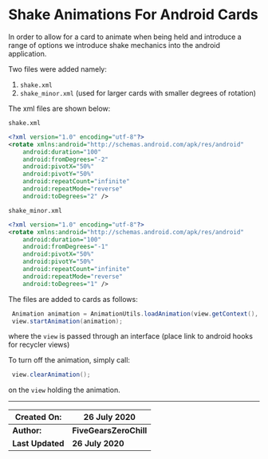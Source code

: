 # Shake Animations For Android Cards

In order to allow for a card to animate when being held and introduce a range of options we introduce shake mechanics into the android application.

Two files were added namely: 

1. `shake.xml`
2. `shake_minor.xml` (used for larger cards with smaller degrees of rotation)

The xml files are shown below:

`shake.xml`

```xml
<?xml version="1.0" encoding="utf-8"?>
<rotate xmlns:android="http://schemas.android.com/apk/res/android"
    android:duration="100"
    android:fromDegrees="-2"
    android:pivotX="50%"
    android:pivotY="50%"
    android:repeatCount="infinite"
    android:repeatMode="reverse"
    android:toDegrees="2" />
```

`shake_minor.xml`

```xml
<?xml version="1.0" encoding="utf-8"?>
<rotate xmlns:android="http://schemas.android.com/apk/res/android"
    android:duration="100"
    android:fromDegrees="-1"
    android:pivotX="50%"
    android:pivotY="50%"
    android:repeatCount="infinite"
    android:repeatMode="reverse"
    android:toDegrees="1" />
```

The files are added to cards as follows:

```java
 Animation animation = AnimationUtils.loadAnimation(view.getContext(), R.anim.shake);
 view.startAnimation(animation);
```

where the `view` is passed through an interface (place link to android hooks for recycler views)

To turn off the animation, simply call:

```java
 view.clearAnimation();
```

on the `view` holding the animation.

***



| Created On:      | 26 July 2020           |
| ---------------- | ---------------------- |
| **Author:**      | **FiveGearsZeroChill** |
| **Last Updated** | **26 July 2020**       |

